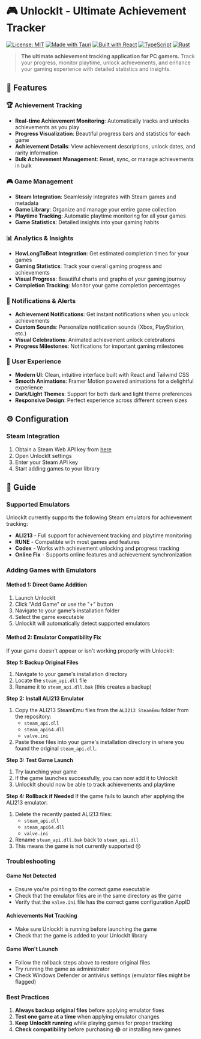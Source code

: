 # 🎮 UnlockIt - Ultimate Achievement Tracker

[![License: MIT](https://img.shields.io/badge/License-MIT-yellow.svg)](https://opensource.org/licenses/MIT)
[![Made with Tauri](https://img.shields.io/badge/Made%20with-Tauri-blue.svg)](https://tauri.app/)
[![Built with React](https://img.shields.io/badge/Built%20with-React-61DAFB.svg)](https://reactjs.org/)
[![TypeScript](https://img.shields.io/badge/TypeScript-007ACC?logo=typescript&logoColor=white)](https://www.typescriptlang.org/)
[![Rust](https://img.shields.io/badge/Rust-000000?logo=rust&logoColor=white)](https://www.rust-lang.org/)

> **The ultimate achievement tracking application for PC gamers.** Track your progress, monitor playtime, unlock achievements, and enhance your gaming experience with detailed statistics and insights.

## 🌟 Features

### 🏆 Achievement Tracking

- **Real-time Achievement Monitoring**: Automatically tracks and unlocks achievements as you play
- **Progress Visualization**: Beautiful progress bars and statistics for each game
- **Achievement Details**: View achievement descriptions, unlock dates, and rarity information
- **Bulk Achievement Management**: Reset, sync, or manage achievements in bulk

### 🎮 Game Management

- **Steam Integration**: Seamlessly integrates with Steam games and metadata
- **Game Library**: Organize and manage your entire game collection
- **Playtime Tracking**: Automatic playtime monitoring for all your games
- **Game Statistics**: Detailed insights into your gaming habits

### 📊 Analytics & Insights

- **HowLongToBeat Integration**: Get estimated completion times for your games
- **Gaming Statistics**: Track your overall gaming progress and achievements
- **Visual Progress**: Beautiful charts and graphs of your gaming journey
- **Completion Tracking**: Monitor your game completion percentages

### 🔔 Notifications & Alerts

- **Achievement Notifications**: Get instant notifications when you unlock achievements
- **Custom Sounds**: Personalize notification sounds (Xbox, PlayStation, etc.)
- **Visual Celebrations**: Animated achievement unlock celebrations
- **Progress Milestones**: Notifications for important gaming milestones

### 🎨 User Experience

- **Modern UI**: Clean, intuitive interface built with React and Tailwind CSS
- **Smooth Animations**: Framer Motion powered animations for a delightful experience
- **Dark/Light Themes**: Support for both dark and light theme preferences
- **Responsive Design**: Perfect experience across different screen sizes

<!-- ## 🚀 Getting Started

### Prerequisites

Before you begin, ensure you have the following installed:

- [Node.js](https://nodejs.org/) (v18 or higher)
- [Rust](https://rustup.rs/) (latest stable)
- [pnpm](https://pnpm.io/) (recommended package manager)

### Installation

1. **Clone the repository**

   ```bash
   git clone https://github.com/Med-Echbiy/UnlockIt.git
   cd UnlockIt
   ```

2. **Install dependencies**

   ```bash
   pnpm install
   ```

3. **Setup Steam API Key** (Required for Steam integration)

   - Get your Steam API key from [Steam Web API](https://steamcommunity.com/dev/apikey)
   - Add it through the application settings

4. **Run the development server**

   ```bash
   pnpm tauri dev
   ```

5. **Build for production**
   ```bash
   pnpm tauri build
   ```

## 🛠️ Tech Stack

### Frontend

- **React 19** - Modern React with concurrent features
- **TypeScript** - Type-safe development experience
- **Tailwind CSS 4** - Utility-first CSS framework
- **Framer Motion** - Smooth animations and transitions
- **Zustand** - Lightweight state management
- **Radix UI** - Accessible UI components
- **Lucide React** - Beautiful icon library

### Backend

- **Tauri 2.0** - Secure, fast, and lightweight desktop framework
- **Rust** - High-performance backend operations
- **Reqwest** - HTTP client for API communications
- **Serde** - Serialization/deserialization
- **Tokio** - Async runtime for Rust

### Build Tools

- **Vite** - Lightning-fast build tool
- **pnpm** - Efficient package manager
- **TypeScript Compiler** - Type checking and compilation

## 📁 Project Structure

```
UnlockIt/
├── src/                          # Frontend source code
│   ├── components/               # React components
│   │   ├── main/                # Main application components
│   │   │   ├── Game/            # Game-related components
│   │   │   ├── Home/            # Home page components
│   │   │   ├── Settings/        # Settings components
│   │   │   └── shared/          # Shared components
│   │   └── ui/                  # UI component library
│   ├── animation-ui/            # Custom animation components
│   ├── hooks/                   # React hooks
│   ├── lib/                     # Utility libraries
│   ├── store/                   # Zustand state stores
│   ├── types/                   # TypeScript type definitions
│   └── workflow/                # Business logic workflows
├── src-tauri/                   # Tauri backend source
│   ├── src/                     # Rust source code
│   ├── icons/                   # Application icons
│   └── capabilities/            # Tauri capabilities
└── public/                      # Static assets
``` -->

## ⚙️ Configuration

### Steam Integration

1. Obtain a Steam Web API key from [here](https://steamcommunity.com/dev/apikey)
2. Open UnlockIt settings
3. Enter your Steam API key
4. Start adding games to your library

## 📖 Guide

### Supported Emulators

UnlockIt currently supports the following Steam emulators for achievement tracking:

- **ALI213** - Full support for achievement tracking and playtime monitoring
- **RUNE** - Compatible with most games and features
- **Codex** - Works with achievement unlocking and progress tracking
- **Online Fix** - Supports online features and achievement synchronization

### Adding Games with Emulators

#### Method 1: Direct Game Addition

1. Launch UnlockIt
2. Click "Add Game" or use the "+" button
3. Navigate to your game's installation folder
4. Select the game executable
5. UnlockIt will automatically detect supported emulators

#### Method 2: Emulator Compatibility Fix

If your game doesn't appear or isn't working properly with UnlockIt:

**Step 1: Backup Original Files**

1. Navigate to your game's installation directory
2. Locate the `steam_api.dll` file
3. Rename it to `steam_api.dll.bak` (this creates a backup)

**Step 2: Install ALI213 Emulator**

1. Copy the ALI213 SteamEmu files from the `ALI213 SteamEmu` folder from the repository:
   - `steam_api.dll`
   - `steam_api64.dll`
   - `valve.ini`
2. Paste these files into your game's installation directory in where you found the original `steam_api.dll`.

**Step 3: Test Game Launch**

1. Try launching your game
2. If the game launches successfully, you can now add it to UnlockIt
3. UnlockIt should now be able to track achievements and playtime

**Step 4: Rollback if Needed**
If the game fails to launch after applying the ALI213 emulator:

1. Delete the recently pasted ALI213 files:
   - `steam_api.dll`
   - `steam_api64.dll`
   - `valve.ini`
2. Rename `steam_api.dll.bak` back to `steam_api.dll`
3. This means the game is not currently supported 😢

### Troubleshooting

#### Game Not Detected

- Ensure you're pointing to the correct game executable
- Check that the emulator files are in the same directory as the game
- Verify that the `valve.ini` file has the correct game configuration AppID

#### Achievements Not Tracking

- Make sure UnlockIt is running before launching the game
- Check that the game is added to your UnlockIt library

#### Game Won't Launch

- Follow the rollback steps above to restore original files
- Try running the game as administrator
- Check Windows Defender or antivirus settings (emulator files might be flagged)

### Best Practices

1. **Always backup original files** before applying emulator fixes
2. **Test one game at a time** when applying emulator changes
3. **Keep UnlockIt running** while playing games for proper tracking
4. **Check compatibility** before purchasing 😂 or installing new games

<!-- ### Notification Settings

- Configure achievement notification sounds
- Customize notification appearance
- Set up achievement tracking preferences -->

<!-- ## 🤝 Contributing

We welcome contributions! Here's how you can help:

1. **Fork the repository**
2. **Create a feature branch**: `git checkout -b feature/amazing-feature`
3. **Make your changes**: Follow our coding standards and best practices
4. **Test thoroughly**: Ensure your changes don't break existing functionality
5. **Commit your changes**: `git commit -m 'Add some amazing feature'`
6. **Push to the branch**: `git push origin feature/amazing-feature`
7. **Open a Pull Request**

### Development Guidelines

- Follow TypeScript/Rust best practices
- Write meaningful commit messages
- Add tests for new features
- Update documentation as needed
- Ensure code is properly formatted

### Bug Reports

When reporting bugs, please include:

- OS and version
- UnlockIt version
- Steps to reproduce
- Expected vs actual behavior
- Relevant logs or screenshots

## 📋 Roadmap

### Short Term (v1.0)

- [x] Steam achievement tracking
- [x] Playtime monitoring
- [x] Basic game management
- [x] Achievement notifications
- [ ] Achievement statistics dashboard
- [ ] Better error handling and logging

### Medium Term (v1.5)

- [ ] Epic Games Store integration
- [ ] GOG integration
- [ ] Cloud save synchronization
- [ ] Social features and leaderboards
- [ ] Achievement sharing
- [ ] Custom achievement categories

### Long Term (v2.0)

- [ ] Mobile companion app
- [ ] Web dashboard
- [ ] Multi-platform sync
- [ ] Advanced analytics
- [ ] Community features
- [ ] Plugin system for additional platforms

## 🔧 System Requirements

### Minimum Requirements

- **OS**: Windows 10, macOS 10.15, or Linux (Ubuntu 18.04+)
- **RAM**: 2 GB
- **Storage**: 500 MB free space
- **Network**: Internet connection for Steam integration

### Recommended Requirements

- **OS**: Windows 11, macOS 12+, or Linux (Ubuntu 20.04+)
- **RAM**: 4 GB or more
- **Storage**: 1 GB free space
- **Network**: Broadband internet connection

## 🐛 Known Issues

- Steam Deck compatibility is experimental
- Some achievements may not track properly with older games
- Large game libraries may cause slower initial loading

## 📄 License

This project is licensed under the MIT License - see the [LICENSE](LICENSE) file for details.

## ❤️ Support

If you love UnlockIt and want to support its development:

[![Support on Patreon](https://img.shields.io/badge/Support-Patreon-FF424D?style=for-the-badge&logo=patreon)](https://www.patreon.com/your-patreon-link)

Your support helps us:

- 🚀 Develop new features faster
- 🐛 Fix bugs and improve stability
- 🎮 Add support for more gaming platforms
- 📱 Create companion apps
- 🌟 Keep the project free and open source

## 🙏 Acknowledgments

- **Steam** for providing the Web API
- **HowLongToBeat** for game completion time data
- **Tauri Team** for the amazing desktop framework
- **React Team** for the excellent frontend library
- **All contributors** who help make UnlockIt better

## 📞 Contact & Links

- **GitHub**: [Med-Echbiy/UnlockIt](https://github.com/Med-Echbiy/UnlockIt)
- **Issues**: [Report a bug or request a feature](https://github.com/Med-Echbiy/UnlockIt/issues)
- **Discussions**: [Join our community discussions](https://github.com/Med-Echbiy/UnlockIt/discussions)
- **Email**: [Contact the maintainer](mailto:your-email@example.com)

## Recommended IDE Setup

- [VS Code](https://code.visualstudio.com/) + [Tauri](https://marketplace.visualstudio.com/items?itemName=tauri-apps.tauri-vscode) + [rust-analyzer](https://marketplace.visualstudio.com/items?itemName=rust-lang.rust-analyzer)

---

<div align="center">
  <strong>🎮 Happy Gaming! 🏆</strong>
  <br>
  <em>Made with ❤️ by Mohamed Echbiy</em>
</div> -->
